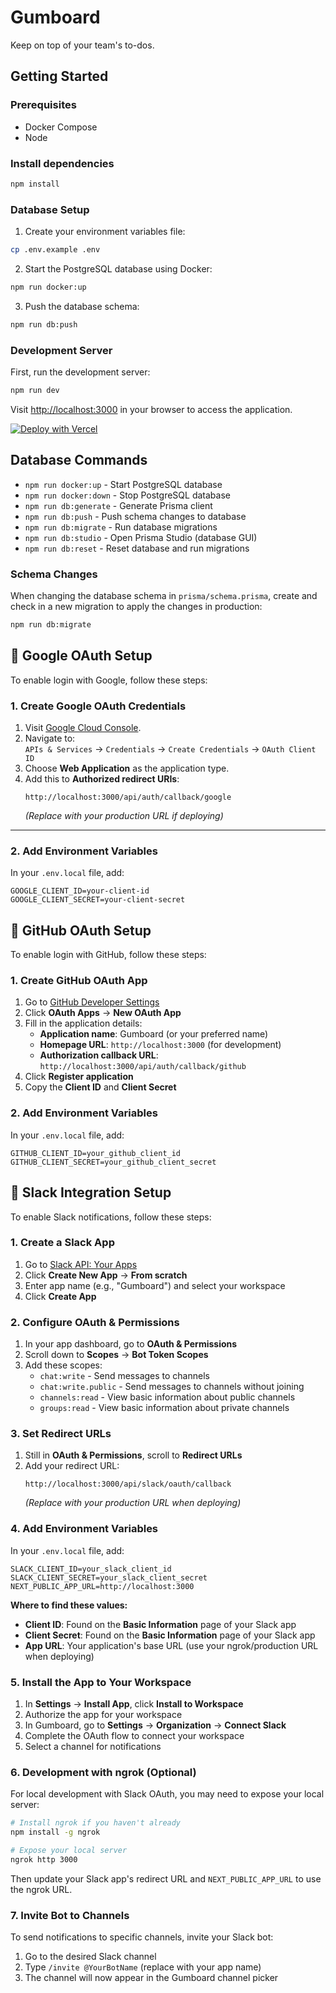 # Gumboard

Keep on top of your team's to-dos.

## Getting Started

### Prerequisites

- Docker Compose
- Node

### Install dependencies

```bash
npm install
```

### Database Setup

1. Create your environment variables file:

```bash
cp .env.example .env
```

2. Start the PostgreSQL database using Docker:

```bash
npm run docker:up
```

3. Push the database schema:

```bash
npm run db:push
```

### Development Server

First, run the development server:

```bash
npm run dev
```

Visit [http://localhost:3000](http://localhost:3000) in your browser to access the application.

[![Deploy with Vercel](https://vercel.com/button)](https://vercel.com/new/clone?repository-url=https://github.com/antiwork/gumboard&env=DATABASE_URL,EMAIL_FROM,AUTH_RESEND_KEY,AUTH_SECRET)

## Database Commands

- `npm run docker:up` - Start PostgreSQL database
- `npm run docker:down` - Stop PostgreSQL database
- `npm run db:generate` - Generate Prisma client
- `npm run db:push` - Push schema changes to database
- `npm run db:migrate` - Run database migrations
- `npm run db:studio` - Open Prisma Studio (database GUI)
- `npm run db:reset` - Reset database and run migrations

### Schema Changes

When changing the database schema in `prisma/schema.prisma`, create and check in a new migration to apply the changes in production:

```bash
npm run db:migrate
```

## 🔐 Google OAuth Setup

To enable login with Google, follow these steps:

### 1. Create Google OAuth Credentials

1. Visit [Google Cloud Console](https://console.cloud.google.com/).
2. Navigate to:  
   `APIs & Services` → `Credentials` → `Create Credentials` → `OAuth Client ID`
3. Choose **Web Application** as the application type.
4. Add this to **Authorized redirect URIs**:
   ```
   http://localhost:3000/api/auth/callback/google
   ```
   *(Replace with your production URL if deploying)*
---

### 2. Add Environment Variables

In your `.env.local` file, add:

```env
GOOGLE_CLIENT_ID=your-client-id
GOOGLE_CLIENT_SECRET=your-client-secret
```

## 🔐 GitHub OAuth Setup

To enable login with GitHub, follow these steps:

### 1. Create GitHub OAuth App

1. Go to [GitHub Developer Settings](https://github.com/settings/developers)
2. Click **OAuth Apps** → **New OAuth App**
3. Fill in the application details:
   - **Application name**: Gumboard (or your preferred name)
   - **Homepage URL**: `http://localhost:3000` (for development)
   - **Authorization callback URL**: `http://localhost:3000/api/auth/callback/github`
4. Click **Register application**
5. Copy the **Client ID** and **Client Secret**

### 2. Add Environment Variables

In your `.env.local` file, add:

```env
GITHUB_CLIENT_ID=your_github_client_id
GITHUB_CLIENT_SECRET=your_github_client_secret
```

## 💬 Slack Integration Setup

To enable Slack notifications, follow these steps:

### 1. Create a Slack App

1. Go to [Slack API: Your Apps](https://api.slack.com/apps)
2. Click **Create New App** → **From scratch**
3. Enter app name (e.g., "Gumboard") and select your workspace
4. Click **Create App**

### 2. Configure OAuth & Permissions

1. In your app dashboard, go to **OAuth & Permissions**
2. Scroll down to **Scopes** → **Bot Token Scopes**
3. Add these scopes:
   - `chat:write` - Send messages to channels
   - `chat:write.public` - Send messages to channels without joining
   - `channels:read` - View basic information about public channels
   - `groups:read` - View basic information about private channels

### 3. Set Redirect URLs

1. Still in **OAuth & Permissions**, scroll to **Redirect URLs**
2. Add your redirect URL:
   ```
   http://localhost:3000/api/slack/oauth/callback
   ```
   *(Replace with your production URL when deploying)*

### 4. Add Environment Variables

In your `.env.local` file, add:

```env
SLACK_CLIENT_ID=your_slack_client_id
SLACK_CLIENT_SECRET=your_slack_client_secret
NEXT_PUBLIC_APP_URL=http://localhost:3000
```

**Where to find these values:**
- **Client ID**: Found on the **Basic Information** page of your Slack app
- **Client Secret**: Found on the **Basic Information** page of your Slack app
- **App URL**: Your application's base URL (use your ngrok/production URL when deploying)

### 5. Install the App to Your Workspace

1. In **Settings** → **Install App**, click **Install to Workspace**
2. Authorize the app for your workspace
3. In Gumboard, go to **Settings** → **Organization** → **Connect Slack**
4. Complete the OAuth flow to connect your workspace
5. Select a channel for notifications

### 6. Development with ngrok (Optional)

For local development with Slack OAuth, you may need to expose your local server:

```bash
# Install ngrok if you haven't already
npm install -g ngrok

# Expose your local server
ngrok http 3000
```

Then update your Slack app's redirect URL and `NEXT_PUBLIC_APP_URL` to use the ngrok URL.

### 7. Invite Bot to Channels

To send notifications to specific channels, invite your Slack bot:

1. Go to the desired Slack channel
2. Type `/invite @YourBotName` (replace with your app name)
3. The channel will now appear in the Gumboard channel picker
